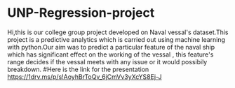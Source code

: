 # UNP-Regression-project
Hi,this is our college group project developed on Naval vessal's dataset.This project is a predictive analytics which is carried out using machine learning with python.Our aim was to predict a particular feature of the naval ship which has significant effect on the working of the vessal , this  feature's range decides if the vessal meets with any issue or it would possibily breakdown.
#Here is the link for the presentation
https://1drv.ms/p/s!AoyhBrToQv_6jCmVv3yXcYS8Ej-J
